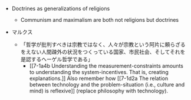 - Doctrines as generalizations of religions
	- Communism and maximalism are both not religions but doctrines

- マルクス
	- 「哲学が批判すべきは宗教ではなく、人々が宗教という阿片に頼らざるをえない人間疎外の状況をつくっている国家、市民社会、そしてそれを是認するヘーゲル哲学である」
		- [[7-1a4b Understanding the measurement-constraints amounts to understanding the system-incentives. That is, creating explanations.]] Also remember how [[7-1d2a The relation between technology and the problem-situation (i.e., culture and mind) is reflexive]] (replace philosophy with technology).
